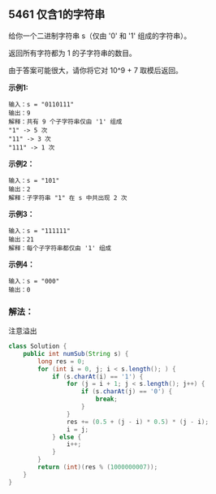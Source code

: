 ## 5461 仅含1的字符串

给你一个二进制字符串 s（仅由 '0' 和 '1' 组成的字符串）。

返回所有字符都为 1 的子字符串的数目。

由于答案可能很大，请你将它对 10^9 + 7 取模后返回。


**示例1:**

```
输入：s = "0110111"
输出：9
解释：共有 9 个子字符串仅由 '1' 组成
"1" -> 5 次
"11" -> 3 次
"111" -> 1 次
```
**示例2：**
```
输入：s = "101"
输出：2
解释：子字符串 "1" 在 s 中共出现 2 次
```
**示例3：**
```
输入：s = "111111"
输出：21
解释：每个子字符串都仅由 '1' 组成
```
**示例4：**
```
输入：s = "000"
输出：0
```

### 解法：

注意溢出
```java
class Solution {
    public int numSub(String s) {
        long res = 0;
        for (int i = 0, j; i < s.length(); ) {
            if (s.charAt(i) == '1') {
                for (j = i + 1; j < s.length(); j++) {
                    if (s.charAt(j) == '0') {
                        break;
                    }
                }
                res += (0.5 + (j - i) * 0.5) * (j - i);
                i = j;
            } else {
                i++;
            }
        }
        return (int)(res % (1000000007));
    }
}
```
